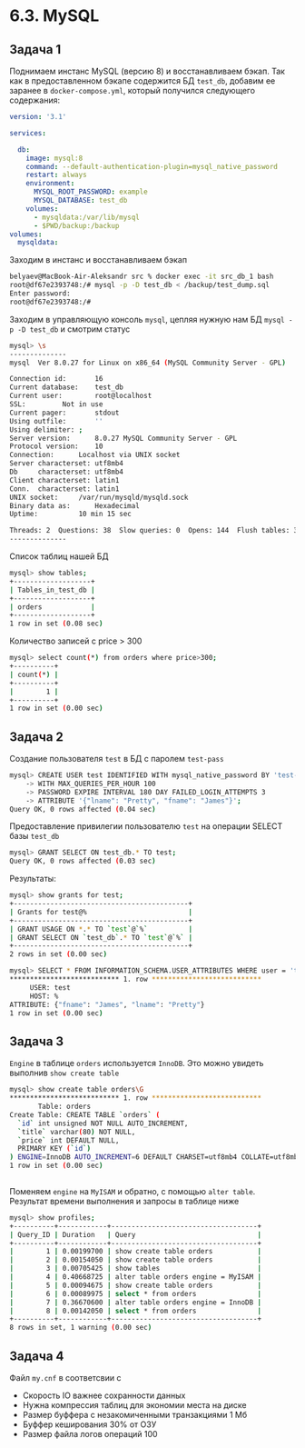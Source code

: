 # 6.3. MySQL  

## Задача 1  

   Поднимаем инстанс MySQL (версию 8) и восстанавливаем бэкап. Так как в предоставленном бэкапе содержится БД `test_db`, 
   добавим ее заранее в `docker-compose.yml`, который получился следующего содержания:  
   ```yaml
   version: '3.1'
   
   services:
   
     db:
       image: mysql:8
       command: --default-authentication-plugin=mysql_native_password
       restart: always
       environment:
         MYSQL_ROOT_PASSWORD: example
         MYSQL_DATABASE: test_db
       volumes:
         - mysqldata:/var/lib/mysql
         - $PWD/backup:/backup
   volumes:
     mysqldata:
   ```
   Заходим в инстанс и восстанавливаем бэкап  
   ```bash
   belyaev@MacBook-Air-Aleksandr src % docker exec -it src_db_1 bash
   root@df67e2393748:/# mysql -p -D test_db < /backup/test_dump.sql 
   Enter password: 
   root@df67e2393748:/#    
   ```
   Заходим в управляющую консоль `mysql`, цепляя нужную нам БД `mysql -p -D test_db` и смотрим статус  
   ```bash
   mysql> \s
   --------------
   mysql  Ver 8.0.27 for Linux on x86_64 (MySQL Community Server - GPL)
   
   Connection id:		16
   Current database:	test_db
   Current user:		root@localhost
   SSL:			Not in use
   Current pager:		stdout
   Using outfile:		''
   Using delimiter:	;
   Server version:		8.0.27 MySQL Community Server - GPL
   Protocol version:	10
   Connection:		Localhost via UNIX socket
   Server characterset:	utf8mb4
   Db     characterset:	utf8mb4
   Client characterset:	latin1
   Conn.  characterset:	latin1
   UNIX socket:		/var/run/mysqld/mysqld.sock
   Binary data as:		Hexadecimal
   Uptime:			10 min 15 sec
   
   Threads: 2  Questions: 38  Slow queries: 0  Opens: 144  Flush tables: 3  Open tables: 62  Queries per second avg: 0.061
   --------------
   ```
   Список таблиц нашей БД  
   ```bash
   mysql> show tables;
   +-------------------+
   | Tables_in_test_db |
   +-------------------+
   | orders            |
   +-------------------+
   1 row in set (0.08 sec)
   ```
   Количество записей с price > 300  
   ```bash
   mysql> select count(*) from orders where price>300;
   +----------+
   | count(*) |
   +----------+
   |        1 |
   +----------+
   1 row in set (0.00 sec)
   ```

## Задача 2  

   Создание пользователя `test` в БД c паролем `test-pass`  
   ```bash
   mysql> CREATE USER test IDENTIFIED WITH mysql_native_password BY 'test-pass'
       -> WITH MAX_QUERIES_PER_HOUR 100
       -> PASSWORD EXPIRE INTERVAL 180 DAY FAILED_LOGIN_ATTEMPTS 3
       -> ATTRIBUTE '{"lname": "Pretty", "fname": "James"}';
   Query OK, 0 rows affected (0.04 sec)   
   ```
   Предоставление привилегии пользователю `test` на операции SELECT базы `test_db`  
   ```bash
   mysql> GRANT SELECT ON test_db.* TO test;
   Query OK, 0 rows affected (0.03 sec)
   ```
   Результаты:  
   ```bash
   mysql> show grants for test;
   +-------------------------------------------+
   | Grants for test@%                         |
   +-------------------------------------------+
   | GRANT USAGE ON *.* TO `test`@`%`          |
   | GRANT SELECT ON `test_db`.* TO `test`@`%` |
   +-------------------------------------------+
   2 rows in set (0.00 sec)
   
   mysql> SELECT * FROM INFORMATION_SCHEMA.USER_ATTRIBUTES WHERE user = 'test'\G
   *************************** 1. row ***************************
        USER: test
        HOST: %
   ATTRIBUTE: {"fname": "James", "lname": "Pretty"}
   1 row in set (0.00 sec)
   ```

## Задача 3  

   `Engine` в таблице `orders` используется `InnoDB`. Это можно увидеть выполнив `show create table`  
   ```bash
   mysql> show create table orders\G
   *************************** 1. row ***************************
          Table: orders
   Create Table: CREATE TABLE `orders` (
     `id` int unsigned NOT NULL AUTO_INCREMENT,
     `title` varchar(80) NOT NULL,
     `price` int DEFAULT NULL,
     PRIMARY KEY (`id`)
   ) ENGINE=InnoDB AUTO_INCREMENT=6 DEFAULT CHARSET=utf8mb4 COLLATE=utf8mb4_0900_ai_ci
   1 row in set (0.00 sec)
    
   ```
   Поменяем `engine` на `MyISAM` и обратно, с помощью `alter table`. Результат времени выполнения и запросы в таблице 
   ниже  
   ```bash
   mysql> show profiles;
   +----------+------------+------------------------------------+
   | Query_ID | Duration   | Query                              |
   +----------+------------+------------------------------------+
   |        1 | 0.00199700 | show create table orders           |
   |        2 | 0.00154050 | show create table orders           |
   |        3 | 0.00705425 | show tables                        |
   |        4 | 0.40668725 | alter table orders engine = MyISAM |
   |        5 | 0.00094675 | show create table orders           |
   |        6 | 0.00089975 | select * from orders               |
   |        7 | 0.36670600 | alter table orders engine = InnoDB |
   |        8 | 0.00142050 | select * from orders               |
   +----------+------------+------------------------------------+
   8 rows in set, 1 warning (0.00 sec)   
   ```
   
## Задача 4  

   Файл `my.cnf` в соответсвии с  
   * Скорость IO важнее сохранности данных
   * Нужна компрессия таблиц для экономии места на диске
   * Размер буффера с незакомиченными транзакциями 1 Мб
   * Буффер кеширования 30% от ОЗУ
   * Размер файла логов операций 100  
   ```
   
   ```